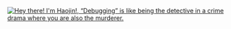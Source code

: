 [![Hey there! I'm Haojin!, “Debugging” is like being the detective in a crime drama where you are also the murderer.](https://pimp-my-readme.webapp.io/pimp-my-readme/wavy-banner?subtitle=%E2%80%9CDebugging%E2%80%9D%20is%20like%20being%20the%20detective%20in%20a%20crime%20drama%20where%20you%20are%20also%20the%20murderer.&title=Hey%20there%21%20I%27m%20Haojin%21)](https://haojin.li)
